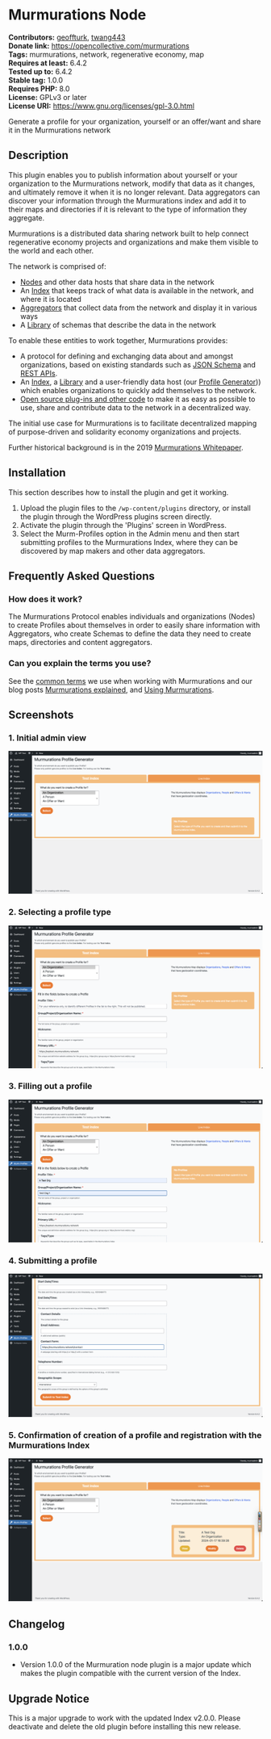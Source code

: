# Murmurations Node #
**Contributors:** [geoffturk](https://profiles.wordpress.org/geoffturk/), [twang443](https://profiles.wordpress.org/twang443/)  
**Donate link:** https://opencollective.com/murmurations  
**Tags:** murmurations, network, regenerative economy, map  
**Requires at least:** 6.4.2  
**Tested up to:** 6.4.2  
**Stable tag:** 1.0.0  
**Requires PHP:** 8.0  
**License:** GPLv3 or later  
**License URI:** https://www.gnu.org/licenses/gpl-3.0.html  

Generate a profile for your organization, yourself or an offer/want and share it in the Murmurations network

## Description ##

This plugin enables you to publish information about yourself or your organization to the Murmurations network, modify that data as it changes, and ultimately remove it when it is no longer relevant. Data aggregators can discover your information through the Murmurations index and add it to their maps and directories if it is relevant to the type of information they aggregate.

Murmurations is a distributed data sharing network built to help connect regenerative economy projects and organizations and make them visible to the world and each other.

The network is comprised of:

- [Nodes](https://docs.murmurations.network/about/common-terms.html#node) and other data hosts that share data in the network
- An [Index](https://docs.murmurations.network/about/common-terms.html#index) that keeps track of what data is available in the network, and where it is located
- [Aggregators](https://docs.murmurations.network/about/common-terms.html#aggregator) that collect data from the network and display it in various ways
- A [Library](https://docs.murmurations.network/about/common-terms.html#library) of schemas that describe the data in the network

To enable these entities to work together, Murmurations provides:

- A protocol for defining and exchanging data about and amongst organizations, based on existing standards such as [JSON Schema](https://json-schema.org/understanding-json-schema/) and [REST APIs](https://www.redhat.com/en/topics/api/what-is-a-rest-api).
- An [Index](https://index.murmurations.network/v2/nodes), a [Library](https://library.murmurations.network/v2/schemas) and a user-friendly data host (our [Profile Generator](https://tools.murmurations.network/profile-generator))) which enables organizations to quickly add themselves to the network.
- [Open source plug-ins and other code](https://github.com/MurmurationsNetwork) to make it as easy as possible to use, share and contribute data to the network in a decentralized way.

The initial use case for Murmurations is to facilitate decentralized mapping of purpose-driven and solidarity economy organizations and projects.

Further historical background is in the 2019 [Murmurations Whitepaper](https://murmurations.network/wp-content/uploads/2019/09/murmurations-white-paper-v0.1.0.pdf).

## Installation ##

This section describes how to install the plugin and get it working.

1. Upload the plugin files to the `/wp-content/plugins` directory, or install the plugin through the WordPress plugins screen directly.
2. Activate the plugin through the 'Plugins' screen in WordPress.
3. Select the Murm-Profiles option in the Admin menu and then start submitting profiles to the Murmurations Index, where they can be discovered by map makers and other data aggregators.

## Frequently Asked Questions ##

### How does it work? ###

The Murmurations Protocol enables individuals and organizations (Nodes) to create Profiles about themselves in order to easily share information with Aggregators, who create Schemas to define the data they need to create maps, directories and content aggregators.

### Can you explain the terms you use? ###

See the [common terms](https://docs.murmurations.network/about/common-terms.html) we use when working with Murmurations and our blog posts [Murmurations explained](https://murmurations.network/2022/07/07/murmurations-explained), and [Using Murmurations](https://murmurations.network/2022/07/12/using-murmurations).

## Screenshots ##

### 1. Initial admin view ###
![Initial admin view](assets/screenshot-1.png)


### 2. Selecting a profile type ###
![Selecting a profile type](assets/screenshot-2.png)


### 3. Filling out a profile ###
![Filling out a profile](assets/screenshot-3.png)


### 4. Submitting a profile ###
![Submitting a profile](assets/screenshot-4.png)


### 5. Confirmation of creation of a profile and registration with the Murmurations Index ###
![Confirmation of creation of a profile and registration with the Murmurations Index](assets/screenshot-5.png)


## Changelog ##

### 1.0.0 ###

* Version 1.0.0 of the Murmuration node plugin is a major update which makes the plugin compatible with the current version of the Index.

## Upgrade Notice ##

This is a major upgrade to work with the updated Index v2.0.0. Please deactivate and delete the old plugin before installing this new release.

